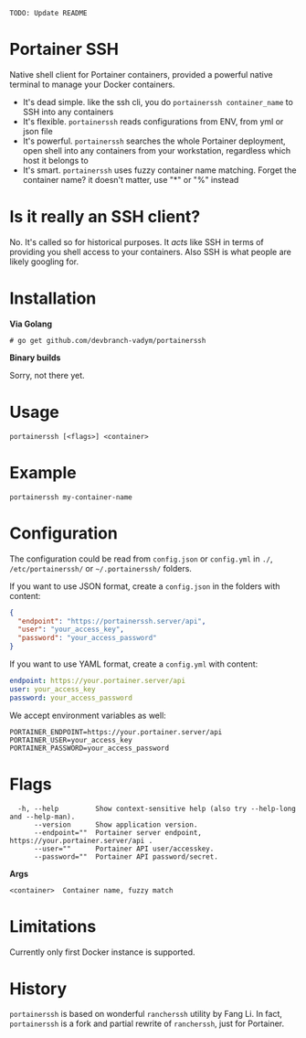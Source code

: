 ```
TODO: Update README
```

Portainer SSH
===========

Native shell client for Portainer containers, provided a powerful native terminal to manage your Docker containers.

* It's dead simple. like the ssh cli, you do `portainerssh container_name` to SSH into any containers
* It's flexible. `portainerssh` reads configurations from ENV, from yml or json file
* It's powerful. `portainerssh` searches the whole Portainer deployment, open shell into any containers from your
  workstation, regardless which host it belongs to
* It's smart. `portainerssh` uses fuzzy container name matching. Forget the container name? it doesn't matter, use "*"
  or "%" instead

Is it really an SSH client?
============
No. It's called so for historical purposes. It _acts_ like SSH in terms of providing you shell access to your
containers. Also SSH is what people are likely googling for.


Installation
============

**Via Golang**

`# go get github.com/devbranch-vadym/portainerssh`

**Binary builds**

Sorry, not there yet.

Usage
=====

`portainerssh [<flags>] <container>`

Example
=======

```
portainerssh my-container-name
```

Configuration
=============

The configuration could be read from `config.json` or `config.yml` in `./`, `/etc/portainerssh/` or `~/.portainerssh/` folders.

If you want to use JSON format, create a `config.json` in the folders with content:

```json
{
  "endpoint": "https://portainerssh.server/api",
  "user": "your_access_key",
  "password": "your_access_password"
}
```

If you want to use YAML format, create a `config.yml` with content:

```yml
endpoint: https://your.portainer.server/api
user: your_access_key
password: your_access_password
```

We accept environment variables as well:

```shell
PORTAINER_ENDPOINT=https://your.portainer.server/api
PORTAINER_USER=your_access_key
PORTAINER_PASSWORD=your_access_password
```

Flags
=====

```
  -h, --help         Show context-sensitive help (also try --help-long and --help-man).
      --version      Show application version.
      --endpoint=""  Portainer server endpoint, https://your.portainer.server/api .
      --user=""      Portainer API user/accesskey.
      --password=""  Portainer API password/secret.
```

**Args**

`<container>  Container name, fuzzy match`

Limitations
=====
Currently only first Docker instance is supported.

History
=====
`portainerssh` is based on wonderful `rancherssh` utility by Fang Li. In fact, `portainerssh` is a fork and partial
rewrite of `rancherssh`, just for Portainer.
